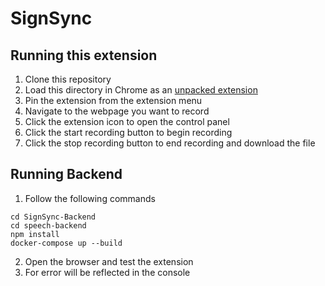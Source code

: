 # SignSync

## Running this extension

1. Clone this repository
2. Load this directory in Chrome as an [unpacked extension](https://developer.chrome.com/docs/extensions/mv3/getstarted/development-basics/#load-unpacked)
3. Pin the extension from the extension menu
4. Navigate to the webpage you want to record
5. Click the extension icon to open the control panel
6. Click the start recording button to begin recording
7. Click the stop recording button to end recording and download the file



## Running Backend
1. Follow the following commands
```
cd SignSync-Backend
cd speech-backend
npm install
docker-compose up --build
```
2. Open the browser and test the extension
3. For error will be reflected in the console
